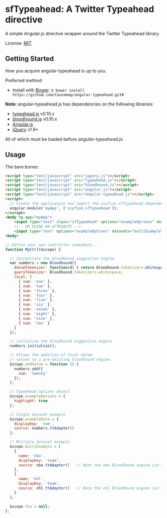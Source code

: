 sfTypeahead: A Twitter Typeahead directive
=================

A simple Angular.js directive wrapper around the Twitter Typeahead library.

License: [MIT](http://www.opensource.org/licenses/mit-license.php)

Getting Started
---------------

How you acquire angular-typeahead is up to you.

Preferred method:
* Install with [Bower][bower]: `$ bower install https://github.com/Causemap/angular-typeahead.git#`

**Note:** angular-typeahead.js has dependencies on the following libraries:
* [typeahead.js][typeahead.js] v0.10.x
* [bloodhound.js][typeahead.js] v0.10.x
* [Angular.js][angularjs]
* [jQuery][jquery] v1.9+

All of which must be loaded before *angular-typeahead.js*.

Usage
---------------

The bare bones:

```html
<script type="text/javascript" src="jquery.js"></script>
<script type="text/javascript" src="typeahead.js"></script>
<script type="text/javascript" src="bloodhound.js"></script>
<script type="text/javascript" src="angular.js"></script>
<script type="text/javascript" src="angular-typeahead.js"></script>
<script>
  // Create the application and import the siyfion.sfTypeahead dependency.
  angular.module('myApp', ['siyfion.sfTypeahead']);
</script>
<body ng-app="myApp">
    <input type="text" class="sfTypeahead" options="exampleOptions" datasets="exampleData" ng-model="foo">
    <!-- OR USING AN ATTRIBUTE -->
    <input type="text" options="exampleOptions" datasets="multiExample" ng-model="foo" sf-typeahead>
<body>
```

```javascript
// Define your own controller somewhere...
function MyCtrl($scope) {

  // Instantiate the bloodhound suggestion engine
  var numbers = new Bloodhound({
    datumTokenizer: function(d) { return Bloodhound.tokenizers.whitespace(d.num); },
    queryTokenizer: Bloodhound.tokenizers.whitespace,
    local: [
      { num: 'one' },
      { num: 'two' },
      { num: 'three' },
      { num: 'four' },
      { num: 'five' },
      { num: 'six' },
      { num: 'seven' },
      { num: 'eight' },
      { num: 'nine' },
      { num: 'ten' }
    ]
  });

  // initialize the bloodhound suggestion engine
  numbers.initialize();

  // Allows the addition of local datum
  // values to a pre-existing bloodhound engine.
  $scope.addValue = function () {
    numbers.add({
      num: 'twenty'
    });
  };

  // Typeahead options object
  $scope.exampleOptions = {
    highlight: true
  };

  // Single dataset example
  $scope.exampleData = {
    displayKey: 'num',
    source: numbers.ttAdapter()
  };

  // Multiple dataset example
  $scope.multiExample = [
    {
      name: 'nba',
      displayKey: 'team',
      source: nba.ttAdapter()   // Note the nba Bloodhound engine isn't really defined here.
    },
    {
      name: 'nhl',
      displayKey: 'team',
      source: nhl.ttAdapter()   // Note the nhl Bloodhound engine isn't really defined here.
    }
  ];

  $scope.foo = null;
};
```


<!-- assets -->
[angular-typeahead.js]: https://raw.github.com/Siyfion/angular-typeahead/master/angular-typeahead.js
[angular-typeahead.min.js]: https://raw.github.com/Siyfion/angular-typeahead/master/angular-typeahead.min.js

<!-- links to third party projects -->
[bower]: http://twitter.github.com/bower/
[jQuery]: http://jquery.com/
[angularjs]: http://angularjs.org/
[typeahead.js]: http://twitter.github.io/typeahead.js/
